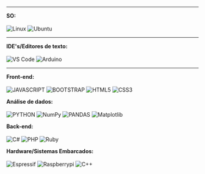 <hr>

<b>SO:</b><br>
<br>![Linux](https://img.shields.io/badge/Linux-E7A80D?style=for-the-badge&logo=linux&logoColor=white)
![Ubuntu](https://img.shields.io/badge/Ubuntu-E74C3C?style=for-the-badge&logo=ubuntu&logoColor=white)

<hr>

<b>IDE's/Editores de texto: </b><br>
<br>![VS Code](https://img.shields.io/badge/Visual_Studio_Code-4285F4?style=for-the-badge&logo=visual%20studio%20code&logoColor=white)
![Arduino](https://img.shields.io/badge/Arduino_IDE-4285F4?style=for-the-badge&logo=arduino&logoColor=white)

<hr>

<b>Front-end: </b><br>
<br>![JAVASCRIPT](https://img.shields.io/badge/JavaScript-4285F4?style=for-the-badge&logo=javascript&logoColor=white)
![BOOTSTRAP](https://img.shields.io/badge/Bootstrap-FF9900?style=for-the-badge&logo=bootstrap&logoColor=white)
![HTML5](https://img.shields.io/badge/HTML5-FF9900?style=for-the-badge&logo=html5&logoColor=white)
![CSS3](https://img.shields.io/badge/CSS3-4285F4?style=for-the-badge&logo=css3&logoColor=white) <br>

<b>Análise de dados: </b><br>
<br>![PYTHON](https://img.shields.io/badge/Python-306998?style=for-the-badge&logo=python&logoColor=white)
![NumPy](https://img.shields.io/badge/numpy-E7A80D.svg?style=for-the-badge&logo=numpy&logoColor=white)
![PANDAS](https://img.shields.io/badge/Pandas-3F8E9B?style=for-the-badge&logo=pandas&logoColor=white)
![Matplotlib](https://img.shields.io/badge/Matplotlib-7F4B74.svg?style=for-the-badge&logo=Matplotlib&logoColor=white) <br>

<b>Back-end: </b><br>
<br>![C#](https://img.shields.io/badge/c%23-9B59B6.svg?style=for-the-badge&logo=csharp&logoColor=white)
![PHP](https://img.shields.io/badge/PHP-9B59B6?style=for-the-badge&logo=php&logoColor=white)
![Ruby](https://img.shields.io/badge/Ruby-E74C3C?style=for-the-badge&logo=ruby&logoColor=white) <br>

<b>Hardware/Sistemas Embarcados: </b><br>
<br>![Espressif](https://img.shields.io/badge/espressif-FF9900.svg?style=for-the-badge&logo=espressif&logoColor=white)
![Raspberrypi](https://img.shields.io/badge/Raspberry%20Pi-F43F5E?style=for-the-badge&logo=Raspberry%20Pi&logoColor=white) 
![C++](https://img.shields.io/badge/c++-1D4ED8.svg?style=for-the-badge&logo=c%2B%2B&logoColor=white)
